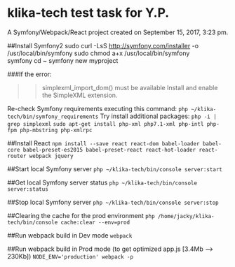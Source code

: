 klika-tech test task for Y.P.
============================

A Symfony/Webpack/React project created on September 15, 2017, 3:23 pm.

##Install Symfony2
    sudo curl -LsS http://symfony.com/installer -o /usr/local/bin/symfony
    sudo chmod a+x /usr/local/bin/symfony  
    symfony
    cd ~
    symfony new myproject

###If the error:
>>simplexml_import_dom() must be available
>>Install and enable the SimpleXML extension.
    
Re-check Symfony requirements executing this command:
    `php ~/klika-tech/bin/symfony_requirements`
Try install additional packages:
    `php -i | grep simplexml`
    `sudo apt-get install php-xml php7.1-xml php-intl php-fpm php-mbstring php-xmlrpc`

##Install React
`npm install --save react react-dom babel-loader babel-core babel-preset-es2015 babel-preset-react react-hot-loader react-router webpack jquery`

##Start local Symfony server
`php ~/klika-tech/bin/console server:start`

##Get local Symfony server status
`php ~/klika-tech/bin/console server:status`

##Stop local Symfony server
`php ~/klika-tech/bin/console server:stop`

##Clearing the cache for the prod environment
`php /home/jacky/klika-tech/bin/console cache:clear --env=prod`

##Run webpack build in Dev mode
`webpack`

##Run webpack build in Prod mode (to get optimized app.js [3.4Mb --> 230Kb])
`NODE_ENV='production' webpack -p`
